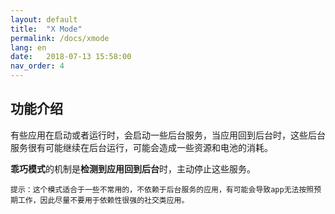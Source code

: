 ```yaml
---
layout: default
title:  "X Mode"
permalink: /docs/xmode
lang: en
date:   2018-07-13 15:58:00
nav_order: 4
---
```

<!-- more -->

## 功能介绍
有些应用在启动或者运行时，会启动一些后台服务，当应用回到后台时，这些后台服务很有可能继续在后台运行，可能会造成一些资源和电池的消耗。

**乖巧模式**的机制是**检测到应用回到后台**时，主动停止这些服务。

`提示：这个模式适合于一些不常用的，不依赖于后台服务的应用，有可能会导致app无法按照预期工作，因此尽量不要用于依赖性很强的社交类应用。`

